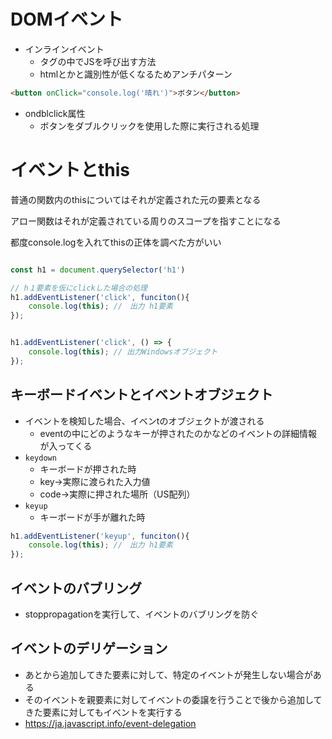 # DOMイベント

- インラインイベント
  - タグの中でJSを呼び出す方法
  - htmlとかと識別性が低くなるためアンチパターン

```html
<button onClick="console.log('晴れ')">ボタン</button>
```

- ondblclick属性
  - ボタンをダブルクリックを使用した際に実行される処理

# イベントとthis

普通の関数内のthisについてはそれが定義された元の要素となる

アロー関数はそれが定義されている周りのスコープを指すことになる

都度console.logを入れてthisの正体を調べた方がいい

```js

const h1 = document.querySelector('h1')

// h１要素を仮にclickした場合の処理
h1.addEventListener('click', funciton(){
    console.log(this); //　出力 h1要素
});


h1.addEventListener('click', () => {
    console.log(this); // 出力Windowsオブジェクト 
});
```

## キーボードイベントとイベントオブジェクト

- イベントを検知した場合、イベンtのオブジェクトが渡される
  - eventの中にどのようなキーが押されたのかなどのイベントの詳細情報が入ってくる
- `keydown`
  - キーボードが押された時
  - key→実際に渡られた入力値
  - code→実際に押された場所（US配列）
- `keyup`
  - キーボードが手が離れた時

```js
h1.addEventListener('keyup', funciton(){
    console.log(this); //　出力 h1要素
});
```

## イベントのバブリング

- stoppropagationを実行して、イベントのバブリングを防ぐ

## イベントのデリゲーション

- あとから追加してきた要素に対して、特定のイベントが発生しない場合がある
- そのイベントを親要素に対してイベントの委譲を行うことで後から追加してきた要素に対してもイベントを実行する
- <https://ja.javascript.info/event-delegation>
